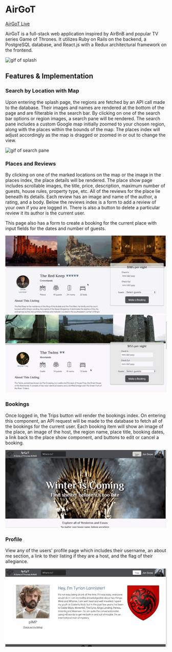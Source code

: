 # AirGoT
[AirGoT Live](https://air-got.herokuapp.com)

AirGoT is a full-stack web application inspired by AirBnB and popular TV series Game of Thrones. It utilizes Ruby on Rails on the backend, a PostgreSQL database, and React.js with a Redux architectural framework on the frontend.

![gif of splash](docs/screenshots/AGsplash.gif)

## Features & Implementation

### Search by Location with Map

Upon entering the splash page, the regions are fetched by an API call made to the database. Their images and names are rendered at the bottom of the page and are filterable in the search bar. By clicking on one of the search bar options or region images, a search pane will be rendered. The search pane includes a custom Google map initially zoomed to your chosen region, along with the places within the bounds of the map. The places index will adjust accordingly as the map is dragged or zoomed in or out to change the view.

![gif of search pane](docs/screenshots/AGsearch.gif)

### Places and Reviews

By clicking on one of the marked locations on the map or the image in the places index, the place details will be rendered. The place show page includes scrollable images, the title, price, description, maximum number of guests, house rules, property type, etc. All of the reviews for the place lie beneath its details. Each review has an image and name of the author, a rating, and a body. Below the reviews index is a form to add a review of your own if you are logged in. There is also a button to delete a particular review it its author is the current user.

This page also has a form to create a booking for the current place with input fields for the dates and number of guests.

![gif of place show](docs/screenshots/AGplace.gif)
![gif of reviews](docs/screenshots/AGreviews.gif)

### Bookings

Once logged in, the Trips button will render the bookings index. On entering this component, an API request will be made to the database to fetch all of the bookings for the current user. Each booking item will show an image of the place, an image of the host, the region name, place title, booking dates, a link back to the place show component, and buttons to edit or cancel a booking.

![gif of bookings](docs/screenshots/AGbookings.gif)

### Profile

View any of the users' profile page which includes their username, an about me section, a link to their listing if they are a host, and the flag of their allegiance.

![gif of profile](docs/screenshots/AGprofile.gif)
